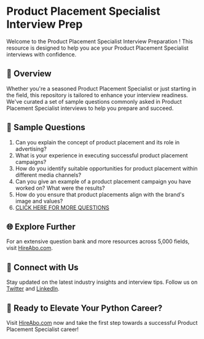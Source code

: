 # Product Placement Specialist Interview Prep

Welcome to the Product Placement Specialist Interview Preparation ! This resource is designed to help you ace your Product Placement Specialist interviews with confidence.

## 🚀 Overview

Whether you're a seasoned Product Placement Specialist or just starting in the field, this repository is tailored to enhance your interview readiness. We've curated a set of sample questions commonly asked in Product Placement Specialist interviews to help you prepare and succeed.

## 📝 Sample Questions

1. Can you explain the concept of product placement and its role in advertising?
2. What is your experience in executing successful product placement campaigns?
3. How do you identify suitable opportunities for product placement within different media channels?
4. Can you give an example of a product placement campaign you have worked on? What were the results?
5. How do you ensure that product placements align with the brand's image and values?
6. [CLICK HERE FOR MORE QUESTIONS](https://hireabo.com/job/8_3_38/Product%20Placement%20Specialist)

## 🌐 Explore Further

For an extensive question bank and more resources across 5,000 fields, visit [HireAbo.com](https://www.hireabo.com).

## 📱 Connect with Us

Stay updated on the latest industry insights and interview tips. Follow us on [Twitter](https://twitter.com/hireabo) and [LinkedIn](https://www.linkedin.com/in/hire-abo-3609972a8/).

## 🚀 Ready to Elevate Your Python Career?

Visit [HireAbo.com](https://www.hireabo.com) now and take the first step towards a successful Product Placement Specialist career!